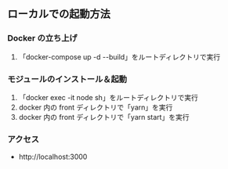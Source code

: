 ## ローカルでの起動方法

### Docker の立ち上げ

1. 「docker-compose up -d --build」をルートディレクトリで実行

### モジュールのインストール＆起動

1. 「docker exec -it node sh」をルートディレクトリで実行
2. docker 内の front ディレクトリで「yarn」を実行
3. docker 内の front ディレクトリで「yarn start」を実行

### アクセス

- http://localhost:3000
